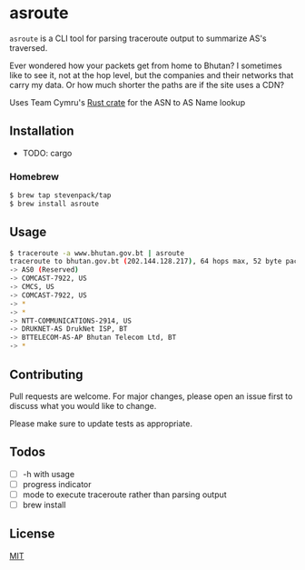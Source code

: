 # asroute

`asroute` is a CLI tool for parsing traceroute output to summarize AS's traversed.

Ever wondered how your packets get from home to Bhutan? I sometimes like to see it, not at the hop level, but the companies and their networks that carry my data. Or how much shorter the paths are if the site uses a CDN?

Uses Team Cymru's [Rust crate](https://docs.rs/cymrust/0.3.4/cymrust/) for the ASN to AS Name lookup 

## Installation

- TODO: cargo

### Homebrew
```bash
$ brew tap stevenpack/tap
$ brew install asroute
```

## Usage

```bash
$ traceroute -a www.bhutan.gov.bt | asroute
traceroute to bhutan.gov.bt (202.144.128.217), 64 hops max, 52 byte packets
-> AS0 (Reserved)
-> COMCAST-7922, US
-> CMCS, US
-> COMCAST-7922, US
-> *
-> *
-> NTT-COMMUNICATIONS-2914, US
-> DRUKNET-AS DrukNet ISP, BT
-> BTTELECOM-AS-AP Bhutan Telecom Ltd, BT
-> *
```

## Contributing
Pull requests are welcome. For major changes, please open an issue first to discuss what you would like to change.

Please make sure to update tests as appropriate.

## Todos

- [ ] -h with usage
- [ ] progress indicator
- [ ] mode to execute traceroute rather than parsing output
- [ ] brew install

## License
[MIT](https://choosealicense.com/licenses/mit/)